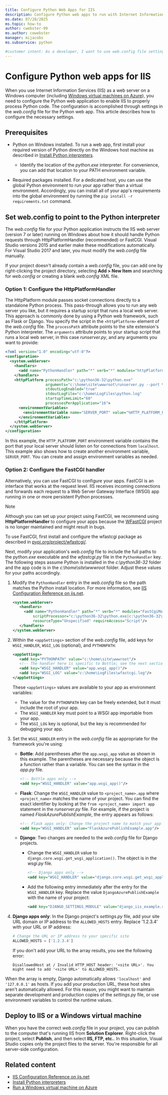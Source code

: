 ```yaml
---
title: Configure Python Web Apps for IIS
description: Configure Python web apps to run with Internet Information Services (IIS) from a Windows virtual machine by specifying settings in their web.config files. 
ms.date: 07/28/2025
ms.topic: how-to
author: cwebster-99
ms.author: cowebster
manager: mijacobs
ms.subservice: python

#customer intent: As a developer, I want to use web.config file settings so that I can configure Python web apps in Visual Studio to run with IIS from a Windows virtual machine.
---
```


# Configure Python web apps for IIS

When you use Internet Information Services (IIS) as a web server on a Windows computer (including [Windows virtual machines on Azure](/azure/architecture/reference-architectures/n-tier/windows-vm)), you need to configure the Python web application to enable IIS to properly process Python code. The configuration is accomplished through settings in the *web.config* file for the Python web app. This article describes how to configure the necessary settings.

## Prerequisites

- Python on Windows installed. To run a web app, first install your required version of Python directly on the Windows host machine as described in [Install Python interpreters](installing-python-interpreters.md).

  - Identify the location of the *python.exe* interpreter. For convenience, you can add that location to your PATH environment variable.

- Required packages installed. For a dedicated host, you can use the global Python environment to run your app rather than a virtual environment. Accordingly, you can install all of your app's requirements into the global environment by running the `pip install -r requirements.txt` command.

## Set web.config to point to the Python interpreter

The *web.config* file for your Python application instructs the IIS web server (version 7 or later) running on Windows about how it should handle Python requests through HttpPlatformHandler (recommended) or FastCGI. Visual Studio versions 2015 and earlier make these modifications automatically. For Visual Studio 2017 and later, you must modify the *web.config* file manually.

If your project doesn't already contain a *web.config* file, you can add one by right-clicking the project directory, selecting **Add > New Item** and searching for *web.config* or creating a blank *web.config* XML file.

### Option 1: Configure the HttpPlatformHandler

The HttpPlatform module passes socket connections directly to a standalone Python process. This pass-through allows you to run any web server you like, but it requires a startup script that runs a local web server. This approach is commonly done by using a Python web framework, such as Flask or Django. You specify the script in the `<httpPlatform>` element of the *web.config* file. The `processPath` attribute points to the site extension's Python interpreter. The `arguments` attribute points to your startup script that runs a local web server, in this case *runserver.py*, and any arguments you want to provide:

```xml
<?xml version="1.0" encoding="utf-8"?>
<configuration>
  <system.webServer>
    <handlers>
      <add name="PythonHandler" path="*" verb="*" modules="httpPlatformHandler" resourceType="Unspecified"/>
    </handlers>
    <httpPlatform processPath="c:\python36-32\python.exe"
                  arguments="c:\home\site\wwwroot\runserver.py --port %HTTP_PLATFORM_PORT%"
                  stdoutLogEnabled="true"
                  stdoutLogFile="c:\home\LogFiles\python.log"
                  startupTimeLimit="60"
                  processesPerApplication="16">
      <environmentVariables>
        <environmentVariable name="SERVER_PORT" value="%HTTP_PLATFORM_PORT%" />
      </environmentVariables>
    </httpPlatform>
  </system.webServer>
</configuration>
```

In this example, the `HTTP_PLATFORM_PORT` environment variable contains the port that your local server should listen on for connections from `localhost`. This example also shows how to create another environment variable, `SERVER_PORT`. You can create and assign environment variables as needed.

### Option 2: Configure the FastCGI handler

Alternatively, you can use FastCGI to configure your apps. FastCGI is an interface that works at the request level. IIS receives incoming connections and forwards each request to a Web Server Gateway Interface (WSGI) app running in one or more persistent Python processes.

> [!NOTE]
> Although you can set up your project using FastCGI, we recommend using **HttpPlatformHandler** to configure your apps because the [WFastCGI](https://pypi.org/project/wfastcgi/) project is no longer maintained and might result in bugs. 

To use FastCGI, first install and configure the wfastcgi package as described in [pypi.org/project/wfastcgi/](https://pypi.io/project/wfastcgi).

Next, modify your application's *web.config* file to include the full paths to the *python.exe* executable and the *wfastcgi.py* file in the `PythonHandler` key. The following steps assume Python is installed in the *c:\python36-32* folder and the app code is in the *c:\home\site\wwwroot* folder. Adjust these values for your paths accordingly.

1. Modify the `PythonHandler` entry in the *web.config* file so the path matches the Python install location. For more information, see [IIS Configuration Reference on iis.net](https://www.iis.net/configreference).

   ```xml
   <system.webServer>
      <handlers>
        <add name="PythonHandler" path="*" verb="*" modules="FastCgiModule"
            scriptProcessor="c:\python36-32\python.exe|c:\python36-32\wfastcgi.py"
            resourceType="Unspecified" requireAccess="Script"/>
      </handlers>
   </system.webServer>
   ```

1. Within the `<appSettings>` section of the *web.config* file, add keys for `WSGI_HANDLER`, `WSGI_LOG` (optional), and `PYTHONPATH`:

   ```xml
   <appSettings>
      <add key="PYTHONPATH" value="c:\home\site\wwwroot"/>
      <!-- The handler here is specific to Bottle; see the next section. -->
      <add key="WSGI_HANDLER" value="app.wsgi_app()"/>
      <add key="WSGI_LOG" value="c:\home\LogFiles\wfastcgi.log"/>
   </appSettings>
   ```

   These `<appSettings>` values are available to your app as environment variables:

   - The value for the `PYTHONPATH` key can be freely extended, but it must include the root of your app.
   - The `WSGI_HANDLER` key must point to a WSGI app importable from your app.
   - The `WSGI_LOG` key is optional, but the key is recommended for debugging your app.

1. Set the `WSGI_HANDLER` entry in the *web.config* file as appropriate for the framework you're using:

   - **Bottle**: Add parentheses after the `app.wsgi_app` value as shown in this example. The parentheses are necessary because the object is a function rather than a variable. You can see the syntax in the *app.py* file.

     ```xml
     <!-- Bottle apps only -->
     <add key="WSGI_HANDLER" value="app.wsgi_app()"/>
     ```

   - **Flask**: Change the `WSGI_HANDLER` value to `<project_name>.app` where `<project_name>` matches the name of your project. You can find the exact identifier by looking at the `from <project_name> import app` statement in the *runserver.py* file. For example, if the project is named *FlaskAzurePublishExample*, the entry appears as follows:

      ```xml
      <!-- Flask apps only: Change the project name to match your app -->
      <add key="WSGI_HANDLER" value="FlaskAzurePublishExample.app"/>
      ```

   - **Django**: Two changes are needed to the *web.config* file for Django projects.

      - Change the `WSGI_HANDLER` value to `django.core.wsgi.get_wsgi_application()`. The object is in the *wsgi.py* file.

         ```xml
         <!-- Django apps only -->
         <add key="WSGI_HANDLER" value="django.core.wsgi.get_wsgi_application()"/>
         ```

      - Add the following entry immediately after the entry for the `WSGI_HANDLER` key. Replace the value `DjangoAzurePublishExample` with the name of your project:

         ```xml
         <add key="DJANGO_SETTINGS_MODULE" value="django_iis_example.settings" />
         ```

1. **Django apps only**: In the Django project's *settings.py* file, add your site URL domain or IP address to the `ALLOWED_HOSTS` entry. Replace '1.2.3.4' with your URL or IP address:

   ```python
   # Change the URL or IP address to your specific site
   ALLOWED_HOSTS = ['1.2.3.4']
   ```

   If you don't add your URL to the array results, you see the following error:

   ```output
   DisallowedHost at / Invalid HTTP_HOST header: '<site URL>'. You might need to add '<site URL>' to ALLOWED_HOSTS.
   ```

  When the array is empty, Django automatically allows `'localhost'` and `'127.0.0.1'` as hosts. If you add your production URL, these host sites aren't automatically allowed. For this reason, you might want to maintain separate development and production copies of the *settings.py* file, or use environment variables to control the runtime values.

## Deploy to IIS or a Windows virtual machine

When you have the correct *web.config* file in your project, you can publish to the computer that's running IIS from **Solution Explorer**. Right-click the project, select **Publish**, and then select **IIS, FTP, etc.**. In this situation, Visual Studio copies only the project files to the server. You're responsible for all server-side configuration.

## Related content

- [IIS Configuration Reference on iis.net](https://www.iis.net/configreference)
- [Install Python interpreters](installing-python-interpreters.md)
- [Run a Windows virtual machine on Azure](/azure/architecture/reference-architectures/n-tier/windows-vm)

